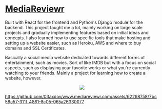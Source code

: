 # <a href="https://www.mediareviewr.com/">MediaReviewr</a>

Built with React for the frontend and Python's Django module for the backend. This project taught me a lot, mainly working on large scale projects and gradually implementing features based on initial ideas and concepts. I also learned how to use specific tools that make hosting and setting up a website easier, such as Heroku, AWS and where to buy domains and SSL Certificates.

Basically a social media website dedicated towards different forms of entertainment, such as movies. Sort of like IMDB but with a focus on social aspects, such as displaying your favorite works or what you're currently watching to your friends. Mainly a project for learning how to create a website, however.

<p align="center">
<img src="https://user-images.githubusercontent.com/62298758/193331982-33837891-9c37-4346-b20d-75eeb59e356b.png" />
</p>


https://github.com/03axdov/www.mediareviewr.com/assets/62298758/7bc58a57-311f-4861-8c05-065a26330077

